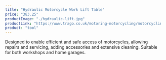 ```yaml
---
title: "Hydraulic Motorcycle Work Lift Table"
price: "383.25"
productImage: "./hydraulic-lift.jpg"
productLink: "https://www.trago.co.uk/motoring-motorcycling/motorcycling-accessories/motorcycling-tools/hydraulic-motorcycle-work-shop-lift-table.html"
product: "tool"
---
```

Designed to enable efficient and safe access of motorcycles, allowing repairs and servicing, adding accessories and extensive cleaning. Suitable for both workshops and home garages.